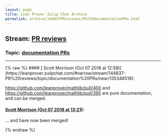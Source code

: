 ```yaml
---
layout: page
title: Lean Prover Zulip Chat Archive 
permalink: archive/144837PRreviews/95216documentationPRs.html
---
```


## Stream: [PR reviews](https://leanprover-community.github.io/archive/144837PRreviews/index.html)
### Topic: [documentation PRs](https://leanprover-community.github.io/archive/144837PRreviews/95216documentationPRs.html)

---

<base href="https://leanprover.zulipchat.com">
{% raw %}
#### [ Scott Morrison (Oct 07 2018 at 12:58)](https://leanprover.zulipchat.com/#narrow/stream/144837-PR%20reviews/topic/documentation%20PRs/near/135348518):
<p><a href="https://github.com/leanprover/mathlib/pull/400" target="_blank" title="https://github.com/leanprover/mathlib/pull/400">https://github.com/leanprover/mathlib/pull/400</a> and <a href="https://github.com/leanprover/mathlib/pull/395" target="_blank" title="https://github.com/leanprover/mathlib/pull/395">https://github.com/leanprover/mathlib/pull/395</a> are pure documentation, and can be merged.</p>

#### [ Scott Morrison (Oct 07 2018 at 13:21)](https://leanprover.zulipchat.com/#narrow/stream/144837-PR%20reviews/topic/documentation%20PRs/near/135349083):
<p>... and have now been merged!</p>


{% endraw %}
